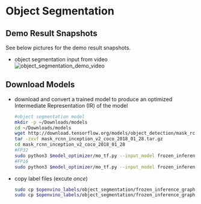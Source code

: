 # Object Segmentation
## Demo Result Snapshots
See below pictures for the demo result snapshots.
* object segmentation input from video
![object_segmentation_demo_video](https://github.com/intel/ros2_openvino_toolkit/blob/devel/data/images/object_segmentation.gif "object segmentation demo video")
## Download Models
* download and convert a trained model to produce an optimized Intermediate Representation (IR) of the model 
  ```bash
  #object segmentation model
  mkdir -p ~/Downloads/models
  cd ~/Downloads/models
  wget http://download.tensorflow.org/models/object_detection/mask_rcnn_inception_v2_coco_2018_01_28.tar.gz
  tar -zxvf mask_rcnn_inception_v2_coco_2018_01_28.tar.gz
  cd mask_rcnn_inception_v2_coco_2018_01_28
  #FP32
  sudo python3 $model_optimizer/mo_tf.py --input_model frozen_inference_graph.pb --tensorflow_use_custom_operations_config $model_optimizer/extensions/front/tf/mask_rcnn_support.json --tensorflow_object_detection_api_pipeline_config pipeline.config --reverse_input_channels --output_dir /opt/openvino_toolkit/models/segmentation/output/FP32
  #FP16
  sudo python3 $model_optimizer/mo_tf.py --input_model frozen_inference_graph.pb --tensorflow_use_custom_operations_config $model_optimizer/extensions/front/tf/mask_rcnn_support.json --tensorflow_object_detection_api_pipeline_config pipeline.config --reverse_input_channels --data_type=FP16 --output_dir /opt/openvino_toolkit/models/segmentation/output/FP16
  ```
* copy label files (excute _once_)<br>
	```bash
	sudo cp $openvino_labels/object_segmentation/frozen_inference_graph.labels /opt/openvino_toolkit/models/segmentation/output/FP32
	sudo cp $openvino_labels/object_segmentation/frozen_inference_graph.labels /opt/openvino_toolkit/models/segmentation/output/FP16
	```
